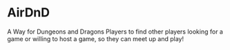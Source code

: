 # AirDnD
A Way for Dungeons and Dragons Players to find other players looking for a game or willing to host a game, so they can meet up and play!

